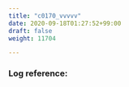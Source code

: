 ```yaml
---
title: "c0170_vvvvv"
date: 2020-09-18T01:27:52+99:00
draft: false
weight: 11704

---
```


### Log reference: <no value>

```
